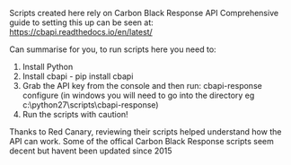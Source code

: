Scripts created here rely on Carbon Black Response API
Comprehensive guide to setting this up can be seen at:
https://cbapi.readthedocs.io/en/latest/

Can summarise for you, to run scripts here you need to:
1. Install Python 
2. Install cbapi - pip install cbapi
3. Grab the API key from the console and then run: cbapi-response configure 
  (in windows you will need to go into the directory eg c:\python27\scripts\cbapi-response)
4. Run the scripts with caution!  

Thanks to Red Canary, reviewing their scripts helped understand how the API can work. 
Some of the offical Carbon Black Response scripts seem decent but havent been updated since 2015

